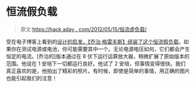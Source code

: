 # 恒流假负载

> 原文:[https://hack aday . com/2012/05/15/恒流虚负载/](https://hackaday.com/2012/05/15/constant-current-dummy-load/)

受在电子博客上看到的[设计的启发，【乔治·格雷夫斯】组装了这个](http://forums.adafruit.com/viewtopic.php?f=44&t=28487)[恒流假负载](http://forums.adafruit.com/viewtopic.php?f=44&t=28487)。如果你在测试电源或电池，你可能需要其中一个。无论电源电压如何，它们都会产生恒定的电流。[乔治的]版本通过在 8 伏下运行运算放大器，稍微扩展了原始版本的范围。他说在 1 安培下一切都运行良好。他试了 2 安培，但事情变得很快。我们真正喜欢的是，他拍出了精彩的照片。有时候，即使是简单的事情，用正确的图片也能引起我们的注意！